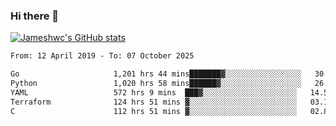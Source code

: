 ### Hi there 👋

[![Jameshwc's GitHub stats](https://github-readme-stats.vercel.app/api?username=jameshwc)](https://github.com/anuraghazra/github-readme-stats)

<!--START_SECTION:waka-->

```txt
From: 12 April 2019 - To: 07 October 2025

Go                     1,201 hrs 44 mins███████▓░░░░░░░░░░░░░░░░░   30.64 %
Python                 1,020 hrs 58 mins██████▓░░░░░░░░░░░░░░░░░░   26.03 %
YAML                   572 hrs 9 mins  ███▓░░░░░░░░░░░░░░░░░░░░░   14.59 %
Terraform              124 hrs 51 mins ▓░░░░░░░░░░░░░░░░░░░░░░░░   03.18 %
C                      112 hrs 51 mins ▓░░░░░░░░░░░░░░░░░░░░░░░░   02.88 %
```

<!--END_SECTION:waka-->